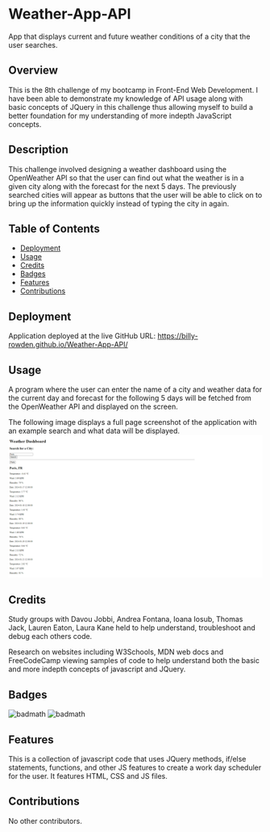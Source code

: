 # Weather-App-API
App that displays current and future weather conditions of a city that the user searches. 

## Overview
 This is the 8th challenge of my bootcamp in Front-End Web Development. I have been able to demonstrate my knowledge of API usage along with basic concepts of JQuery in this challenge thus allowing myself to build a better foundation for my understanding of more indepth JavaScript concepts.

## Description
This challenge involved designing a weather dashboard using the OpenWeather API so that the user can find out what the weather is in a given city along with the forecast for the next 5 days. The previously searched cities will appear as buttons that the user will be able to click on to bring up the information quickly instead of typing the city in again.
## Table of Contents

* [Deployment](#Deployment)
* [Usage](#Usage)
* [Credits](#Credits)
* [Badges](#Badges)
* [Features](#Features)
* [Contributions](#Contributions)

## Deployment

Application deployed at the live GitHub URL: https://billy-rowden.github.io/Weather-App-API/ 

## Usage 

A program where the user can enter the name of a city and weather data for the current day and forecast for the following 5 days will be fetched from the OpenWeather API and displayed on the screen. 

The following image displays a full page screenshot of the application with an example search and what data will be displayed.
![Alt text](/assets/images/WeatherAppFullScreen.png)

## Credits

Study groups with Davou Jobbi, Andrea Fontana, Ioana Iosub, Thomas Jack, Lauren Eaton, Laura Kane held to help understand, troubleshoot and debug each others code.

Research on websites including W3Schools, MDN web docs and FreeCodeCamp viewing samples of code to help understand both the basic and more indepth concepts of javascript and JQuery.

## Badges

![badmath](https://img.shields.io/badge/Javascript-65.7-blue)
![badmath](https://img.shields.io/badge/HTML-34.3-orange)

## Features

This is a collection of javascript code that uses JQuery methods, if/else statements, functions, and other JS features to create a work day scheduler for the user. It features HTML, CSS and JS files. 

## Contributions

No other contributors.